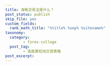 ```yaml
---
title: 海龟交易法是什么？
post_status: publish
skip_file: yes
custom_fields:
  rank_math_title: "%title% %sep% %sitename%"
taxonomy:
  category:
        - forex-college
  post_tag:
        - 高胜算短线交易策略
post_excerpt: 
---
```

